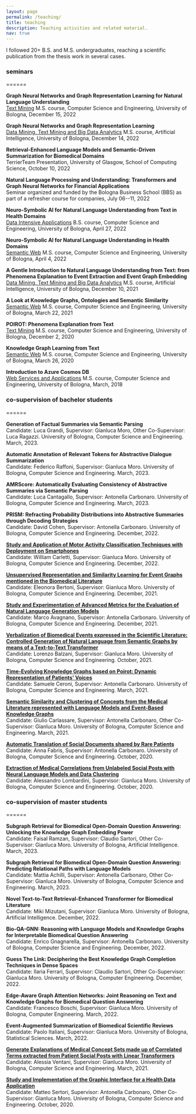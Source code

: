 ```yaml
---
layout: page
permalink: /teaching/
title: teaching
description: Teaching activities and related material.
nav: true
---
```


I followed 20+ B.S. and M.S. undergraduates, reaching a scientific publication from the thesis work in several cases.


### seminars
======

<b>Graph Neural Networks and Graph Representation Learning for Natural Language Understanding</b><br>
<a href="https://www.unibo.it/en/teaching/course-unit-catalogue/course-unit/2022/412644">Text Mining</a> M.S. course, Computer Science and Engineering, University of Bologna, December 15, 2022

<b>Graph Neural Networks and Graph Representation Learning</b><br>
<a href="https://www.unibo.it/en/teaching/course-unit-catalogue/course-unit/2022/446610">Data Mining, Text Mining and Big Data Analytics</a> M.S. course, Artificial Intelligence, University of Bologna, December 14, 2022

<b>Retrieval-Enhanced Language Models and Semantic-Driven Summarization for Biomedical Domains</b><br>
TerrierTeam Presentation, University of Glasgow, School of Computing Science, October 10, 2022

<b>Natural Language Processing and Understanding: Transformers and Graph Neural Networks for Financial Applications</b><br>
Seminar organized and funded by the Bologna Business School (BBS) as part of a refresher course for companies, July 06--11, 2022

<b>Neuro-Symbolic AI for Natural Language Understanding from Text in Health Domains </b><br>
<a href="https://www.unibo.it/en/teaching/course-unit-catalogue/course-unit/2021/385100">Data Intensive Applications</a> B.S. course, Computer Science and Engineering, University of Bologna, April 27, 2022

<b>Neuro-Symbolic AI for Natural Language Understanding in Health Domains</b><br>
<a href="https://www.unibo.it/en/teaching/course-unit-catalogue/course-unit/2021/412687">Semantic Web</a> M.S. course, Computer Science and Engineering, University of Bologna, April 4, 2022

<b>A Gentle Introduction to Natural Language Understanding from Text: from Phenomena Explanation to Event Extraction and Event Graph Embedding</b><br>
<a href="https://www.unibo.it/en/teaching/course-unit-catalogue/course-unit/2021/446610">Data Mining, Text Mining and Big Data Analytics</a> M.S. course, Artificial Intelligence, University of Bologna, December 10, 2021

<b>A Look at Knowledge Graphs, Ontologies and Semantic Similarity</b><br>
<a href="https://www.unibo.it/en/teaching/course-unit-catalogue/course-unit/2020/412687">Semantic Web</a> M.S. course, Computer Science and Engineering, University of Bologna, March 22, 2021

<b>POIROT: Phenomena Explanation from Text</b><br>
<a href="https://www.unibo.it/en/teaching/course-unit-catalogue/course-unit/2020/412644">Text Mining</a> M.S. course, Computer Science and Engineering, University of Bologna, December 2, 2020

<b>Knowledge Graph Learning from Text</b><br>
<a href="https://www.unibo.it/en/teaching/course-unit-catalogue/course-unit/2019/412687">Semantic Web</a> M.S. course, Computer Science and Engineering, University of Bologna, March 26, 2020

<b>Introduction to Azure Cosmos DB</b><br>
<a href="https://www.unibo.it/en/teaching/course-unit-catalogue/course-unit/2018/412604">Web Services and Applications</a> M.S. course, Computer Science and Engineering, University of Bologna, March, 2018


### co-supervision of bachelor students
======

<b>Generation of Factual Summaries via Semantic Parsing</b><br>
Candidate: Luca Grandi, Supervisor: Gianluca Moro, Other Co-Supervisor: Luca Ragazzi. University of Bologna, Computer Science and Engineering. March, 2023.

<b>Automatic Annotation of Relevant Tokens for Abstractive Dialogue Summarization</b><br>
Candidate: Federico Raffoni, Supervisor: Gianluca Moro. University of Bologna, Computer Science and Engineering. March, 2023.

<b>AMRScore: Automatically Evaluating Consistency of Abstractive Summaries via Semantic Parsing</b><br>
Candidate: Luca Cantagallo, Supervisor: Antonella Carbonaro. University of Bologna, Computer Science and Engineering. March, 2023.

<b>PRISM: Refracting Probability Distributions into Abstractive Summaries through Decoding Strategies</b><br>
Candidate: David Cohen, Supervisor: Antonella Carbonaro. University of Bologna, Computer Science and Engineering. December, 2022.

<b><a href="https://amslaurea.unibo.it/24609/">Study and Application of Motor Activity Classification Techniques with Deployment on Smartphones</a></b><br>
Candidate: William Carletti, Supervisor: Gianluca Moro. University of Bologna, Computer Science and Engineering. December, 2022.

<b><a href="https://amslaurea.unibo.it/24748/">Unsupervised Representation and Similarity Learning for Event Graphs mentioned in the Biomedical Literature</a></b><br>
Candidate: Eleonora Bertoni, Supervisor: Gianluca Moro. University of Bologna, Computer Science and Engineering. December, 2021.

<b><a href="https://amslaurea.unibo.it/24764/">Study and Experimentation of Advanced Metrics for the Evaluation of Natural Language Generation Models</a></b><br>
Candidate: Marco Avagnano, Supervisor: Antonella Carbonaro. University of Bologna, Computer Science and Engineering. December, 2021.

<b><a href="https://amslaurea.unibo.it/24286/">Verbalization of Biomedical Events expressed in the Scientific Literature: Controlled Generation of Natural Language from Semantic Graphs by means of a Text-to-Text Transformer</a></b><br>
Candidate: Lorenzo Balzani, Supervisor: Gianluca Moro. University of Bologna, Computer Science and Engineering. October, 2021.

<b><a href="https://amslaurea.unibo.it/23095/">Time-Evolving Knowledge Graphs based on Poirot: Dynamic Representation of Patients’ Voices</a></b><br>
Candidate: Samuele Ceroni, Supervisor: Antonella Carbonaro. University of Bologna, Computer Science and Engineering. March, 2021.

<b><a href="https://amslaurea.unibo.it/23138/">Semantic Similarity and Clustering of Concepts from the Medical Literature represented with Language Models and Event-Based Knowledge Graphs</a></b><br>
Candidate: Giulio Carlassare, Supervisor: Antonella Carbonaro, Other Co-Supervisor: Gianluca Moro. University of Bologna, Computer Science and Engineering. March, 2021.

<b><a href="https://amslaurea.unibo.it/21645/">Automatic Translation of Social Documents shared by Rare Patients</a></b><br>
Candidate: Anna Fabris, Supervisor: Antonella Carbonaro. University of Bologna, Computer Science and Engineering. October, 2020.

<b><a href="https://amslaurea.unibo.it/21644/">Extraction of Medical Correlations from Unlabeled Social Posts with Neural Language Models and Data Clustering</a></b><br>
Candidate: Alessandro Lombardini, Supervisor: Gianluca Moro. University of Bologna, Computer Science and Engineering. October, 2020.


### co-supervision of master students
======

<b>Subgraph Retrieval for Biomedical Open-Domain Question Answering: Unlocking the Knowledge Graph Embedding Power</b><br>
Candidate: Faisal Ramzan, Supervisor: Claudio Sartori, Other Co-Supervisor: Gianluca Moro. University of Bologna, Artificial Intelligence. March, 2023.

<b>Subgraph Retrieval for Biomedical Open-Domain Question Answering: Predicting Relational Paths with Language Models</b><br>
Candidate: Mattia Achilli, Supervisor: Antonella Carbonaro, Other Co-Supervisor: Gianluca Moro. University of Bologna, Computer Science and Engineering. March, 2023.

<b>Novel Text-to-Text Retrieval-Enhanced Transformer for Biomedical Literature</b><br>
Candidate: Miki Mizutani, Supervisor: Gianluca Moro. University of Bologna, Artificial Intelligence. December, 2022.

<b>Bio-QA-GNN: Reasoning with Language Models and Knowledge Graphs for Interpretable Biomedical Question Answering</b><br>
Candidate: Enrico Gnagnarella, Supervisor: Antonella Carbonaro. University of Bologna, Computer Science and Engineering. December, 2022.

<b>Guess The Link: Deciphering the Best Knowledge Graph Completion Techniques in Dense Spaces</b><br>
Candidate: Ilaria Ferrari, Supervisor: Claudio Sartori, Other Co-Supervisor: Gianluca Moro. University of Bologna, Computer Engineering. December, 2022.

<b>Edge-Aware Graph Attention Networks: Joint Reasoning on Text and Knowledge Graphs for Biomedical Question Answering</b><br>
Candidate: Francesco Boschi, Supervisor: Gianluca Moro. University of Bologna, Computer Engineering. March, 2022.

<b>Event-Augmented Summarization of Biomedical Scientific Reviews</b><br>
Candidate: Paolo Italiani, Supervisor: Gianluca Moro. University of Bologna, Statistical Sciences. March, 2022.

<b><a href="https://amslaurea.unibo.it/23059/">Generate Explanations of Medical Concept Sets made up of Correlated Terms extracted from Patient Social Posts with Linear Transformers</a></b><br>
Candidate: Alessia Ventani, Supervisor: Gianluca Moro. University of Bologna, Computer Science and Engineering. March, 2021.

<b><a href="https://amslaurea.unibo.it/21539/">Study and Implementation of the Graphic Interface for a Health Data Application</a></b><br>
Candidate: Matteo Sertori, Supervisor: Antonella Carbonaro, Other Co-Supervisor: Gianluca Moro. University of Bologna, Computer Science and Engineering. October, 2020.